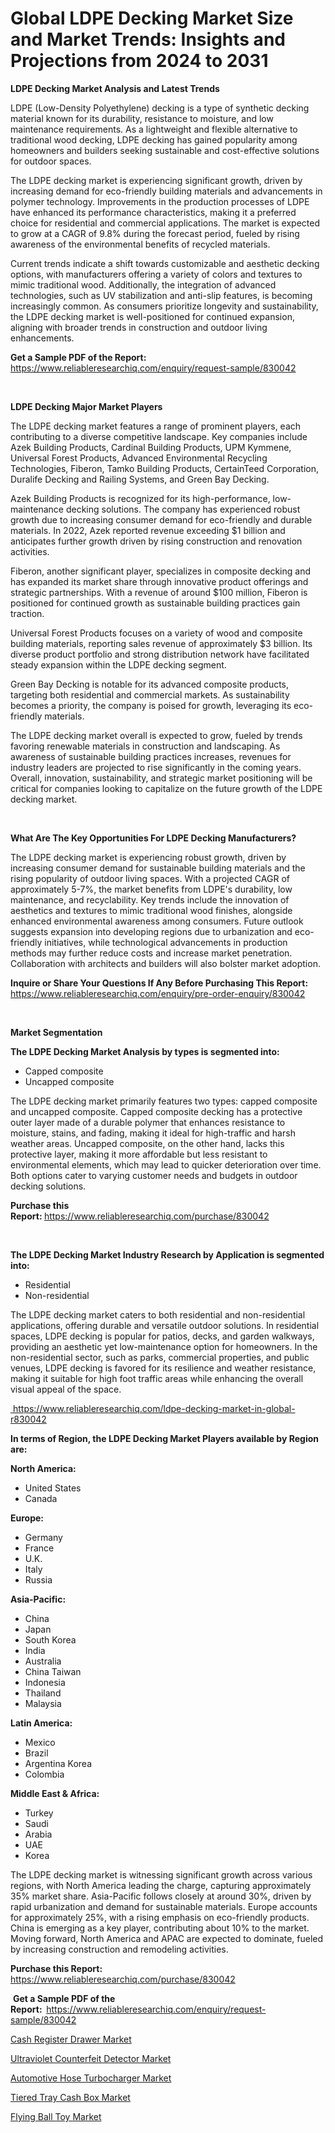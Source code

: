 <p><h1>Global LDPE Decking Market Size and Market Trends: Insights and Projections from 2024 to 2031</h1></p><p><strong>LDPE Decking Market Analysis and Latest Trends</strong></p>
<p><p>LDPE (Low-Density Polyethylene) decking is a type of synthetic decking material known for its durability, resistance to moisture, and low maintenance requirements. As a lightweight and flexible alternative to traditional wood decking, LDPE decking has gained popularity among homeowners and builders seeking sustainable and cost-effective solutions for outdoor spaces.</p><p>The LDPE decking market is experiencing significant growth, driven by increasing demand for eco-friendly building materials and advancements in polymer technology. Improvements in the production processes of LDPE have enhanced its performance characteristics, making it a preferred choice for residential and commercial applications. The market is expected to grow at a CAGR of 9.8% during the forecast period, fueled by rising awareness of the environmental benefits of recycled materials.</p><p>Current trends indicate a shift towards customizable and aesthetic decking options, with manufacturers offering a variety of colors and textures to mimic traditional wood. Additionally, the integration of advanced technologies, such as UV stabilization and anti-slip features, is becoming increasingly common. As consumers prioritize longevity and sustainability, the LDPE decking market is well-positioned for continued expansion, aligning with broader trends in construction and outdoor living enhancements.</p></p>
<p><strong>Get a Sample PDF of the Report:&nbsp;</strong> <a href="https://www.reliableresearchiq.com/enquiry/request-sample/830042?utm_campaign=1087&utm_medium=2&utm_source=Github&utm_content=ia&utm_term=18122024&utm_id=ldpe-decking">https://www.reliableresearchiq.com/enquiry/request-sample/830042</a></p>
<p>&nbsp;</p>
<p><strong>LDPE Decking Major Market Players</strong></p>
<p><p>The LDPE decking market features a range of prominent players, each contributing to a diverse competitive landscape. Key companies include Azek Building Products, Cardinal Building Products, UPM Kymmene, Universal Forest Products, Advanced Environmental Recycling Technologies, Fiberon, Tamko Building Products, CertainTeed Corporation, Duralife Decking and Railing Systems, and Green Bay Decking.</p><p>Azek Building Products is recognized for its high-performance, low-maintenance decking solutions. The company has experienced robust growth due to increasing consumer demand for eco-friendly and durable materials. In 2022, Azek reported revenue exceeding $1 billion and anticipates further growth driven by rising construction and renovation activities.</p><p>Fiberon, another significant player, specializes in composite decking and has expanded its market share through innovative product offerings and strategic partnerships. With a revenue of around $100 million, Fiberon is positioned for continued growth as sustainable building practices gain traction.</p><p>Universal Forest Products focuses on a variety of wood and composite building materials, reporting sales revenue of approximately $3 billion. Its diverse product portfolio and strong distribution network have facilitated steady expansion within the LDPE decking segment.</p><p>Green Bay Decking is notable for its advanced composite products, targeting both residential and commercial markets. As sustainability becomes a priority, the company is poised for growth, leveraging its eco-friendly materials.</p><p>The LDPE decking market overall is expected to grow, fueled by trends favoring renewable materials in construction and landscaping. As awareness of sustainable building practices increases, revenues for industry leaders are projected to rise significantly in the coming years. Overall, innovation, sustainability, and strategic market positioning will be critical for companies looking to capitalize on the future growth of the LDPE decking market.</p></p>
<p>&nbsp;</p>
<p><strong>What Are The Key Opportunities For LDPE Decking Manufacturers?</strong></p>
<p><p>The LDPE decking market is experiencing robust growth, driven by increasing consumer demand for sustainable building materials and the rising popularity of outdoor living spaces. With a projected CAGR of approximately 5-7%, the market benefits from LDPE's durability, low maintenance, and recyclability. Key trends include the innovation of aesthetics and textures to mimic traditional wood finishes, alongside enhanced environmental awareness among consumers. Future outlook suggests expansion into developing regions due to urbanization and eco-friendly initiatives, while technological advancements in production methods may further reduce costs and increase market penetration. Collaboration with architects and builders will also bolster market adoption.</p></p>
<p><strong>Inquire or Share Your Questions If Any Before Purchasing This Report:</strong> <a href="https://www.reliableresearchiq.com/enquiry/pre-order-enquiry/830042?utm_campaign=1087&utm_medium=2&utm_source=Github&utm_content=ia&utm_term=18122024&utm_id=ldpe-decking">https://www.reliableresearchiq.com/enquiry/pre-order-enquiry/830042</a></p>
<p>&nbsp;</p>
<p><strong>Market Segmentation</strong></p>
<p><strong>The LDPE Decking Market Analysis by types is segmented into:</strong></p>
<p><ul><li>Capped composite</li><li>Uncapped composite</li></ul></p>
<p><p>The LDPE decking market primarily features two types: capped composite and uncapped composite. Capped composite decking has a protective outer layer made of a durable polymer that enhances resistance to moisture, stains, and fading, making it ideal for high-traffic and harsh weather areas. Uncapped composite, on the other hand, lacks this protective layer, making it more affordable but less resistant to environmental elements, which may lead to quicker deterioration over time. Both options cater to varying customer needs and budgets in outdoor decking solutions.</p></p>
<p><strong>Purchase this Report:&nbsp;</strong><a href="https://www.reliableresearchiq.com/purchase/830042?utm_campaign=1087&utm_medium=2&utm_source=Github&utm_content=ia&utm_term=18122024&utm_id=ldpe-decking">https://www.reliableresearchiq.com/purchase/830042</a></p>
<p>&nbsp;</p>
<p><strong>The LDPE Decking Market Industry Research by Application is segmented into:</strong></p>
<p><ul><li>Residential</li><li>Non-residential</li></ul></p>
<p><p>The LDPE decking market caters to both residential and non-residential applications, offering durable and versatile outdoor solutions. In residential spaces, LDPE decking is popular for patios, decks, and garden walkways, providing an aesthetic yet low-maintenance option for homeowners. In the non-residential sector, such as parks, commercial properties, and public venues, LDPE decking is favored for its resilience and weather resistance, making it suitable for high foot traffic areas while enhancing the overall visual appeal of the space.</p></p>
<p><a href="https://www.reliableresearchiq.com/ldpe-decking-market-in-global-r830042?utm_campaign=1087&utm_medium=2&utm_source=Github&utm_content=ia&utm_term=18122024&utm_id=ldpe-decking">&nbsp;https://www.reliableresearchiq.com/ldpe-decking-market-in-global-r830042</a></p>
<p><strong>In terms of Region, the LDPE Decking Market Players available by Region are:</strong></p>
<p>
    <p> <strong> North America: </strong>
        <ul>
            <li>United States</li>
            <li>Canada</li>
        </ul>
        </p> 
    <p> <strong> Europe: </strong>
        <ul>
            <li>Germany</li>
            <li>France</li>
            <li>U.K.</li>
            <li>Italy</li>
            <li>Russia</li>
        </ul>
        </p> 
    <p> <strong> Asia-Pacific: </strong>
        <ul>
            <li>China</li>
            <li>Japan</li>
            <li>South Korea</li>
            <li>India</li>
            <li>Australia</li>
            <li>China Taiwan</li>
            <li>Indonesia</li>
            <li>Thailand</li>
            <li>Malaysia</li>
        </ul>
        </p> 
    <p> <strong> Latin America: </strong>
        <ul>
            <li>Mexico</li>
            <li>Brazil</li>
            <li>Argentina Korea</li>
            <li>Colombia</li>
        </ul>
        </p> 
    <p> <strong> Middle East & Africa: </strong>
        <ul>
            <li>Turkey</li>
            <li>Saudi</li>
            <li>Arabia</li>
            <li>UAE</li>
            <li>Korea</li>
        </ul>
    </p>
    </p>
<p><p>The LDPE decking market is witnessing significant growth across various regions, with North America leading the charge, capturing approximately 35% market share. Asia-Pacific follows closely at around 30%, driven by rapid urbanization and demand for sustainable materials. Europe accounts for approximately 25%, with a rising emphasis on eco-friendly products. China is emerging as a key player, contributing about 10% to the market. Moving forward, North America and APAC are expected to dominate, fueled by increasing construction and remodeling activities.</p></p>
<p><strong>Purchase this Report: </strong><a href="https://www.reliableresearchiq.com/purchase/830042?utm_campaign=1087&utm_medium=2&utm_source=Github&utm_content=ia&utm_term=18122024&utm_id=ldpe-decking">https://www.reliableresearchiq.com/purchase/830042</a></p>
<p>&nbsp;<strong>Get a Sample PDF of the Report:&nbsp;&nbsp;</strong><a href="https://www.reliableresearchiq.com/enquiry/request-sample/830042?utm_campaign=1087&utm_medium=2&utm_source=Github&utm_content=ia&utm_term=18122024&utm_id=ldpe-decking">https://www.reliableresearchiq.com/enquiry/request-sample/830042</a></p>
<p><strong></strong></p>
<p><p><a href="https://www.linkedin.com/pulse/market-revenue-forecast-cash-register-drawer-industry-cagr-zg6af?utm_campaign=1087&utm_medium=2&utm_source=Github&utm_content=ia&utm_term=18122024&utm_id=ldpe-decking">Cash Register Drawer Market</a></p><p><a href="https://www.linkedin.com/pulse/estimating-ultraviolet-counterfeit-detector-market-size-future-h64ef?utm_campaign=1087&utm_medium=2&utm_source=Github&utm_content=ia&utm_term=18122024&utm_id=ldpe-decking">Ultraviolet Counterfeit Detector Market</a></p><p><a href="https://github.com/ulyssacrayne00231/Market-Research-Report-List-1/blob/main/automotive-hose-turbocharger-market.md?utm_campaign=1087&utm_medium=2&utm_source=Github&utm_content=ia&utm_term=18122024&utm_id=ldpe-decking">Automotive Hose Turbocharger Market</a></p><p><a href="https://www.linkedin.com/pulse/tiered-tray-cash-box-market-size-share-trends-analysis-report-p5uaf?utm_campaign=1087&utm_medium=2&utm_source=Github&utm_content=ia&utm_term=18122024&utm_id=ldpe-decking">Tiered Tray Cash Box Market</a></p><p><a href="https://www.linkedin.com/pulse/flying-ball-toy-market-drivers-challenges-forecast-2024-2031-alohf?utm_campaign=1087&utm_medium=2&utm_source=Github&utm_content=ia&utm_term=18122024&utm_id=ldpe-decking">Flying Ball Toy Market</a></p></p>